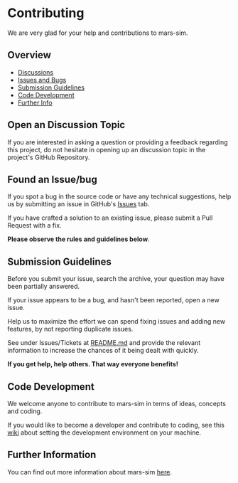 # Contributing

We are very glad for your help and contributions to mars-sim.

## Overview

 - [Discussions](#discuss)
 - [Issues and Bugs](#issue)
 - [Submission Guidelines](#submit)
 - [Code Development](#coding)
 - [Further Info](#info)

## <a name="discuss"></a> Open an Discussion Topic

If you are interested in asking a question or providing a feedback regarding this project, 
do not hesitate in opening up an discussion topic in the project's GitHub Repository. 

## <a name="issue"></a> Found an Issue/bug

If you spot a bug in the source code or have any technical suggestions, help us by
submitting an issue in GitHub's [Issues](https://github.com/mars-sim/mars-sim/issues) tab. 

If you have crafted a solution to an existing issue, please submit a Pull Request with a fix.

__Please observe the rules and guidelines below__.

## <a name="submit"></a> Submission Guidelines

Before you submit your issue, search the archive, your question may have been partially answered.

If your issue appears to be a bug, and hasn't been reported, open a new issue.

Help us to maximize the effort we can spend fixing issues and adding new
features, by not reporting duplicate issues. 

See under Issues/Tickets at [README.md](https://github.com/mars-sim/mars-sim#issuestickets) and provide the relevant 
information to increase the chances of it being dealt with quickly.

__If you get help, help others. That way everyone benefits!__

## <a name="coding"></a> Code Development

We welcome anyone to contribute to mars-sim in terms of ideas, concepts and coding. 

If you would like to become a developer and contribute to coding, see this [wiki](https://github.com/mars-sim/mars-sim/wiki/Development-Environment) about setting the development environment on your machine.

## <a name="info"></a> Further Information

You can find out more information about mars-sim [here](
https://github.com/mars-sim/mars-sim).
